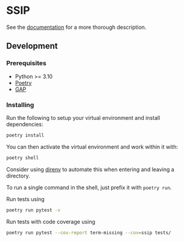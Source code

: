 # SSIP

See the [documentation](https://cqcl.github.io/SSIP/api-docs/) for a more thorough description.

## Development

### Prerequisites

- Python >= 3.10
- [Poetry](https://python-poetry.org/docs/#installation)
- [GAP](https://www.gap-system.org)


### Installing

Run the following to setup your virtual environment and install dependencies:

```sh
poetry install
```


You can then activate the virtual environment and work within it with:

```sh
poetry shell
```

Consider using [direnv](https://github.com/direnv/direnv/wiki/Python#poetry) to
automate this when entering and leaving a directory.

To run a single command in the shell, just prefix it with `poetry run`.

Run tests using

```sh
poetry run pytest -v
```

Run tests with code coverage using

```sh
poetry run pytest --cov-report term-missing --cov=ssip tests/
```